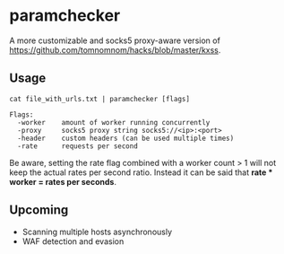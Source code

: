 # paramchecker
A more customizable and socks5 proxy-aware version of https://github.com/tomnomnom/hacks/blob/master/kxss.

## Usage

```shell
cat file_with_urls.txt | paramchecker [flags]

Flags:
  -worker    amount of worker running concurrently
  -proxy     socks5 proxy string socks5://<ip>:<port>
  -header    custom headers (can be used multiple times)
  -rate      requests per second
```
Be aware, setting the rate flag combined with a worker count > 1 will not keep the actual rates per second ratio.
Instead it can be said that **rate * worker = rates per seconds**.

## Upcoming
- Scanning multiple hosts asynchronously
- WAF detection and evasion
